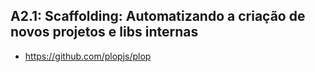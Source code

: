 ## A2.1: Scaffolding: Automatizando a criação de novos projetos e libs internas

- https://github.com/plopjs/plop